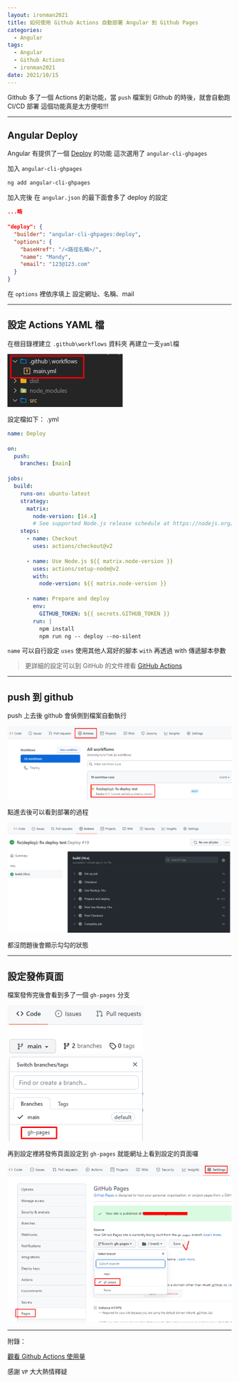 ```yaml
---
layout: ironman2021
title: 如何使用 Github Actions 自動部署 Angular 到 Github Pages
categories:
  - Angular
tags:
  - Angular
  - Github Actions
  - ironman2021
date: 2021/10/15
---
```


Github 多了一個 Actions 的新功能，當 `push` 檔案到 Github 的時後，就會自動跑 CI/CD 部署
這個功能真是太方便啦!!!

---

## Angular Deploy

Angular 有提供了一個 [Deploy](https://angular.tw/guide/deployment) 的功能
這次選用了 `angular-cli-ghpages`

加入 `angular-cli-ghpages`

```bash
ng add angular-cli-ghpages
```

加入完後 在 `angular.json` 的最下面會多了 deploy 的設定

```json
...略

"deploy": {
  "builder": "angular-cli-ghpages:deploy",
  "options": {
    "baseHref": "/<路徑名稱>/",
    "name": "Mandy",
    "email": "123@123.com"
  }
}
```

在 `options` 裡依序填上 設定網址、名稱、mail

---

## 設定 Actions YAML 檔

在根目錄裡建立 `.github\workflows` 資料夾
再建立一支`yaml`檔

![](assets/images/angular/ng_deploy/001.png)

設定檔如下：
.yml

```yml
name: Deploy

on:
  push:
    branches: [main]

jobs:
  build:
    runs-on: ubuntu-latest
    strategy:
      matrix:
        node-version: [14.x]
        # See supported Node.js release schedule at https://nodejs.org/en/about/releases/
    steps:
      - name: Checkout
        uses: actions/checkout@v2

      - name: Use Node.js ${{ matrix.node-version }}
        uses: actions/setup-node@v2
        with:
          node-version: ${{ matrix.node-version }}

      - name: Prepare and deploy
        env:
          GITHUB_TOKEN: ${{ secrets.GITHUB_TOKEN }}
        run: |
          npm install
          npm run ng -- deploy --no-silent
```

`name` 可以自行設定
`uses` 使用其他人寫好的腳本
`with` 再透過 with 傳遞腳本參數

> 更詳細的設定可以到 GitHub 的文件裡看 [GitHub Actions](https://docs.github.com/cn/actions/quickstart)

---

## push 到 github

push 上去後 github 會偵側到檔案自動執行

![](assets/images/angular/ng_deploy/002.png)

點進去後可以看到部署的過程

![](assets/images/angular/ng_deploy/003.png)

都沒問題後會顯示勾勾的狀態

---

## 設定發佈頁面

檔案發佈完後會看到多了一個 `gh-pages` 分支

![](assets/images/angular/ng_deploy/004.png)

再到設定裡將發佈頁面設定到 `gh-pages` 就能網址上看到設定的頁面囉

![](assets/images/angular/ng_deploy/005.png)

---

附錄：

[觀看 Github Actions 使用量](https://github.com/settings/billing)

感謝 `VP` 大大熱情釋疑
